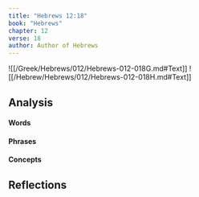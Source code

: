 ```yaml
---
title: "Hebrews 12:18"
book: "Hebrews"
chapter: 12
verse: 18
author: Author of Hebrews
---
```

![[/Greek/Hebrews/012/Hebrews-012-018G.md#Text]]
![[/Hebrew/Hebrews/012/Hebrews-012-018H.md#Text]]

## Analysis

#### Words

#### Phrases

#### Concepts

## Reflections
